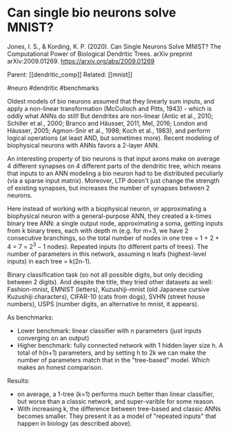 # Can single bio neurons solve MNIST?

Jones, I. S., & Kording, K. P. (2020). Can Single Neurons Solve MNIST? The Computational Power of Biological Dendritic Trees. arXiv preprint arXiv:2009.01269.
https://arxiv.org/abs/2009.01269

Parent: [[dendritic_comp]]
Related: [[mnist]]

#neuro #dendritic #benchmarks


Oldest models of bio neurons assumed that they linearly sum inputs, and apply a non-linear transformation (McCulloch and Pitts, 1943) - which is oddly what ANNs do still! But dendrites are non-linear (Antic et al., 2010; Schiller et al., 2000; Branco and Häusser, 2011, Mel, 2016; London and Häusser, 2005; Agmon-Snir et al., 1998; Koch et al., 1983), and perform logical operations (at least AND, but sometimes more). Recent modeling of biophysical neurons with ANNs favors a 2-layer ANN.

An interesting property of bio neurons is that input axons make on average 4 different synapses on 4 different parts of the dendritic tree, which means that inputs to an ANN modeling a bio neuron had to be distributed peculiarly (via a sparse input matrix). Moreover, LTP doesn't just change the strength of existing synapses, but increases the number of synapses between 2 neurons.

Here instead of working with a biophysical neuron, or approximating a biophysical neuron with a general-purpose ANN, they created a k-times binary tree ANN: a single output node, approximating a soma, getting inputs from k binary trees, each with depth m (e.g. for m=3, we have 2 consecutive branchings, so the total number of nodes in one tree = 1 + 2 + 4 = 7 = $2^3-1$ nodes). Repeated inputs (to different parts of trees). The number of parameters in this network, assuming n leafs (highest-level inputs) in each tree = k(2n-1).

Binary classification task (so not all possible digits, but only deciding between 2 digits). And despite the title, they tried other datasets as well: Fashion-mnist, EMNIST (letters), Kuzushiji-mnist (old Japanese cursive Kuzushiji characters), CIFAR-10 (cats from dogs), SVHN (street house numbers), USPS (number digits, an alternative to mnist, it appears).

As benchmarks:
* Lower benchmark: linear classifier with n parameters (just inputs converging on an output)
* Higher benchmark: fully connected network with 1 hidden layer size h. A total of h(n+1) parameters, and by setting h to 2k we can make the number of parameters match that in the "tree-based" model. Which makes an honest comparison.

Results: 
* on average, a 1-tree (k=1) performs much better than linear classifier, but worse than a classic network, and super-varible for some reason.
* With increasing k, the difference between tree-based and classic ANNs becomes smaller. They present it as a model of "repeated inputs" that happen in biology (as described above).